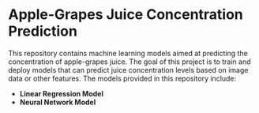# Apple-Grapes Juice Concentration Prediction

This repository contains machine learning models aimed at predicting the concentration of apple-grapes juice. The goal of this project is to train and deploy models that can predict juice concentration levels based on image data or other features. The models provided in this repository include:

- **Linear Regression Model**
- **Neural Network Model**
